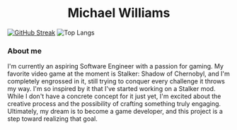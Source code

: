 <center>
   <h1>Michael Williams</h1> 
</center>

[![GitHub Streak](https://streak-stats.demolab.com?user=Michaelw746&theme=dark)](https://git.io/streak-stats) ![Top Langs](https://github-readme-stats.vercel.app/api/top-langs/?username=Michaelw746&hide_progress=true)



### About me 
I'm currently an aspiring Software Engineer with a passion for gaming. My favorite video game at the moment is Stalker: Shadow of Chernobyl, and I'm completely engrossed in it, still trying to conquer every challenge it throws my way. I'm so inspired by it that I've started working on a Stalker mod. While I don't have a concrete concept for it just yet, I'm excited about the creative process and the possibility of crafting something truly engaging. Ultimately, my dream is to become a game developer, and this project is a step toward realizing that goal.
